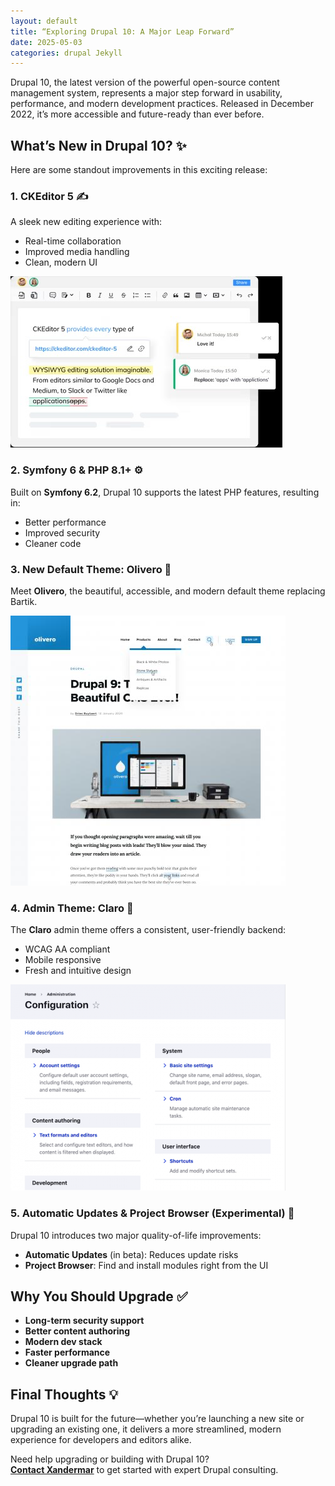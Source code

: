 ```yaml
---
layout: default
title: “Exploring Drupal 10: A Major Leap Forward”
date: 2025-05-03
categories: drupal Jekyll
---
```

Drupal 10, the latest version of the powerful open-source content management system, represents a major step forward in usability, performance, and modern development practices. Released in December 2022, it’s more accessible and future-ready than ever before.

## What’s New in Drupal 10? ✨

Here are some standout improvements in this exciting release:

### 1. CKEditor 5 ✍️  
A sleek new editing experience with:
- Real-time collaboration
- Improved media handling
- Clean, modern UI

![CKEditor 5 in action](assets/images/ckeditor.png)

### 2. Symfony 6 & PHP 8.1+ ⚙️  
Built on **Symfony 6.2**, Drupal 10 supports the latest PHP features, resulting in:
- Better performance
- Improved security
- Cleaner code

### 3. New Default Theme: Olivero 🎨  
Meet **Olivero**, the beautiful, accessible, and modern default theme replacing Bartik.

![Olivero theme screenshot](assets/images/olivero-theme.png)

### 4. Admin Theme: Claro 🧭  
The **Claro** admin theme offers a consistent, user-friendly backend:
- WCAG AA compliant
- Mobile responsive
- Fresh and intuitive design

![Claro admin UI](assets/images/claro-admin.png)

### 5. Automatic Updates & Project Browser (Experimental) 🚀  
Drupal 10 introduces two major quality-of-life improvements:
- **Automatic Updates** (in beta): Reduces update risks
- **Project Browser**: Find and install modules right from the UI

## Why You Should Upgrade ✅

- **Long-term security support**
- **Better content authoring**
- **Modern dev stack**
- **Faster performance**
- **Cleaner upgrade path**

## Final Thoughts 💡

Drupal 10 is built for the future—whether you’re launching a new site or upgrading an existing one, it delivers a more streamlined, modern experience for developers and editors alike.

Need help upgrading or building with Drupal 10?  
[**Contact Xandermar**](/contact-us) to get started with expert Drupal consulting.
